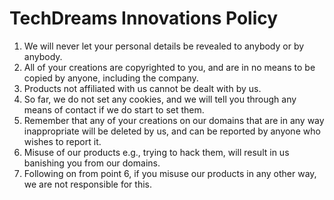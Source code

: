 # TechDreams Innovations Policy

1. We will never let your personal details be revealed to anybody or by anybody.
2. All of your creations are copyrighted to you, and are in no means to be copied by anyone, including the company.
3. Products not affiliated with us cannot be dealt with by us.
4. So far, we do not set any cookies, and we will tell you through any means of contact if we do start to set them.
5. Remember that any of your creations on our domains that are in any way inappropriate will be deleted by us, and can be reported by anyone who wishes to report it.
6. Misuse of our products e.g., trying to hack them, will result in us banishing you from our domains.
7. Following on from point 6, if you misuse our products in any other way, we are not responsible for this.
